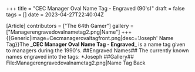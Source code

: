 +++
title = "CEC Manager Oval Name Tag - Engraved (90's)"
draft = false
tags = []
date = 2023-04-27T22:40:04Z

[Article]
contributors = ["The 64th Gamer"]
gallery = ["Managerengravedovalnametag2.png|Name"]
+++
{{Generic|image=Cecmanagerovaltagfront.png|desc='Joseph' Name Tag}}The **_CEC Manager Oval Name Tag - Engraved**_ is a name tag given to managers during the 1990's.
##Engraved Names##
The currently known names engraved into the tags:
*Joseph
##Gallery##
<gallery>
File:Managerengravedovalnametag2.png|Name Tag Back
</gallery>